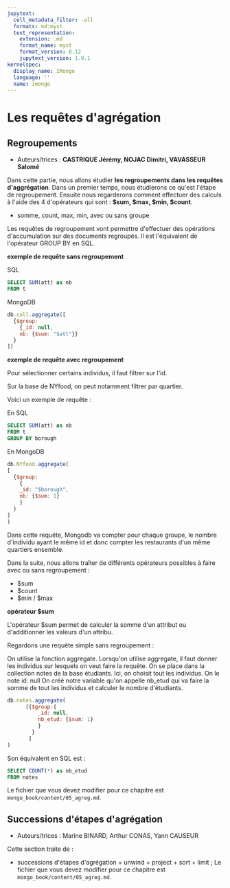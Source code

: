 ```yaml
---
jupytext:
  cell_metadata_filter: -all
  formats: md:myst
  text_representation:
    extension: .md
    format_name: myst
    format_version: 0.12
    jupytext_version: 1.9.1
kernelspec:
  display_name: IMongo
  language: ''
  name: imongo
---
```


# Les requêtes d'agrégation

## Regroupements


* Auteurs/trices : **CASTRIQUE Jérémy, NOJAC Dimitri, VAVASSEUR Salomé**

Dans cette partie, nous allons étudier **les regroupements dans les requêtes d'aggrégation**. Dans un premier temps, nous étudierons ce qu'est l'étape de regroupement. Ensuite nous regarderons comment effectuer des calculs à l'aide des 4 d'opérateurs qui sont : **$sum, $max, $min, $count**. 
  * somme, count, max, min, avec ou sans groupe

Les requêtes de regroupement vont permettre d'effectuer des opérations d'accumulation sur des documents regroupés. Il est l'équivalent de l'opérateur GROUP BY en SQL.

**exemple de requête sans regroupement**

SQL


```sql
SELECT SUM(att) as nb
FROM t
```
MongoDB

```javascript
db.coll.aggregate([
  {$group:
    {_id: null, 
    nb: {$sum: "$att"}}
  }
])
```
  
**exemple de requête avec regroupement**

Pour sélectionner certains individus, il faut filtrer sur l'id.

Sur la base de NYfood, on peut notamment filtrer par quartier.

Voici un exemple de requête :


En SQL

```sql
SELECT SUM(att) as nb
FROM t
GROUP BY borough
```

En MongoDB
```javascript
db.NYfood.aggregate(
[
  {$group:
    {
    _id: "$borough",
    nb: {$sum: 1}
    }
  }
]
)
```

Dans cette requête, Mongodb va compter pour chaque groupe, le nombre d'individu ayant le même id et donc compter les restaurants d'un même quartiers ensemble.


Dans la suite, nous allons traîter de différents opérateurs possibles à faire avec ou sans regroupement :

* $sum
* $count
* $min / $max


**opérateur $sum**

L'opérateur $sum permet de calculer la somme d'un attribut ou d'additionner les valeurs d'un attribu.

Regardons une requête simple sans regroupement :

On utilise la fonction aggregate.
Lorsqu'on utilise aggregate, il faut donner les individus sur lesquels on veut faire la requête.
On se place dans la collection notes de la base étudiants.
Ici, on choisit tout les individus. On le note id: null
On créé notre variable qu'on appelle nb_etud qui va faire la somme de tout les individus et calculer le nombre d'étudiants.

```javascript
db.notes.aggregate(
      [{$group:{
          _id: null,
          nb_etud: {$sum: 1}
          }
        }
       ]
)
```

Son équivalent en SQL est :

```sql
SELECT COUNT(*) as nb_etud
FROM notes

```


 Le fichier que vous devez modifier pour ce chapitre est `mongo_book/content/05_agreg.md`.

## Successions d'étapes d'agrégation

* Auteurs/trices : Marine BINARD, Arthur CONAS, Yann CAUSEUR

Cette section traite de :
* successions d'étapes d'agrégation + unwind + project + sort + limit
;
Le fichier que vous devez modifier pour ce chapitre est `mongo_book/content/05_agreg.md`.
